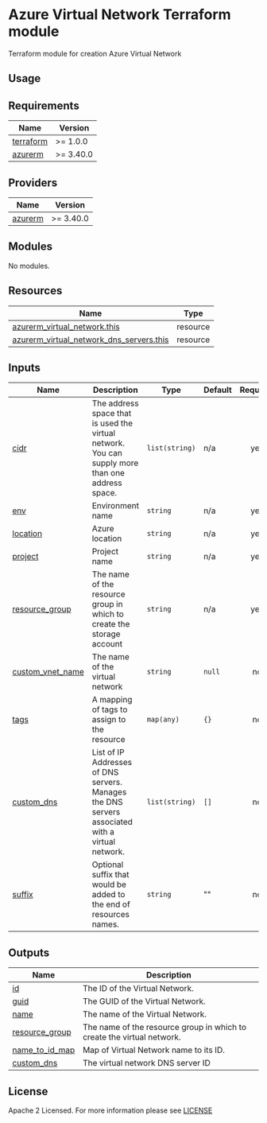 # Azure Virtual Network Terraform module
Terraform module for creation Azure Virtual Network

## Usage

<!-- BEGIN_TF_DOCS -->
## Requirements

| Name                                                                      | Version   |
| ------------------------------------------------------------------------- | --------- |
| <a name="requirement_terraform"></a> [terraform](#requirement\_terraform) | >= 1.0.0  |
| <a name="requirement_azurerm"></a> [azurerm](#requirement\_azurerm)       | >= 3.40.0 |

## Providers

| Name                                                          | Version   |
| ------------------------------------------------------------- | --------- |
| <a name="provider_azurerm"></a> [azurerm](#provider\_azurerm) | >= 3.40.0 |

## Modules

No modules.

## Resources

| Name                                                                                                                                                    | Type     |
| ------------------------------------------------------------------------------------------------------------------------------------------------------- | -------- |
| [azurerm_virtual_network.this](https://registry.terraform.io/providers/hashicorp/azurerm/latest/docs/resources/virtual_network)                         | resource |
| [azurerm_virtual_network_dns_servers.this](https://registry.terraform.io/providers/hashicorp/azurerm/latest/docs/resources/virtual_network_dns_servers) | resource |

## Inputs

| Name                                                                                   | Description                                                                                     | Type           | Default | Required |
| -------------------------------------------------------------------------------------- | ----------------------------------------------------------------------------------------------- | -------------- | ------- | :------: |
| <a name="input_cidr"></a> [cidr](#input\_cidr)                                         | The address space that is used the virtual network. You can supply more than one address space. | `list(string)` | n/a     |   yes    |
| <a name="input_env"></a> [env](#input\_env)                                            | Environment name                                                                                | `string`       | n/a     |   yes    |
| <a name="input_location"></a> [location](#input\_location)                             | Azure location                                                                                  | `string`       | n/a     |   yes    |
| <a name="input_project"></a> [project](#input\_project)                                | Project name                                                                                    | `string`       | n/a     |   yes    |
| <a name="input_resource_group"></a> [resource\_group](#input\_resource\_group)         | The name of the resource group in which to create the storage account                           | `string`       | n/a     |   yes    |
| <a name="input_custom_vnet_name"></a> [custom\_vnet\_name](#input\_custom\_vnet\_name) | The name of the virtual network                                                                 | `string`       | `null`  |    no    |
| <a name="input_tags"></a> [tags](#input\_tags)                                         | A mapping of tags to assign to the resource                                                     | `map(any)`     | `{}`    |    no    |
| <a name="input_custom_dns"></a> [custom\_dns](#input\_custom\_dns)                     | List of IP Addresses of DNS servers. Manages the DNS servers associated with a virtual network. | `list(string)` | `[]`    |    no    |
| <a name="input_suffix"></a> [suffix](#input\_suffix)                     | Optional suffix that would be added to the end of resources names. | `string` | "" |    no    |

## Outputs

| Name                                                                       | Description                            |
| -------------------------------------------------------------------------- | -------------------------------------- |
| <a name="output_id"></a> [id](#output\_id)                                 | The ID of the Virtual Network.         |
| <a name="output_guid"></a> [guid](#output\_guid)                           | The GUID of the Virtual Network.       |
| <a name="output_name"></a> [name](#output\_name)                           | The name of the Virtual Network.       |
| <a name="output_name"></a> [resource\_group](#output\_resource\_group)     | The name of the resource group in which to create the virtual network.|
| <a name="output_name"></a> [name\_to\_id\_map](#output\_name\_to\_id\_map) | Map of Virtual Network name to its ID. |
| <a name="output_name"></a> [custom\_dns](#output\_dns\_server\_id)         | The virtual network DNS server ID      |
<!-- END_TF_DOCS -->

## License

Apache 2 Licensed. For more information please see [LICENSE](https://github.com/data-platform-hq/terraform-azurerm-network/tree/main/LICENSE)

